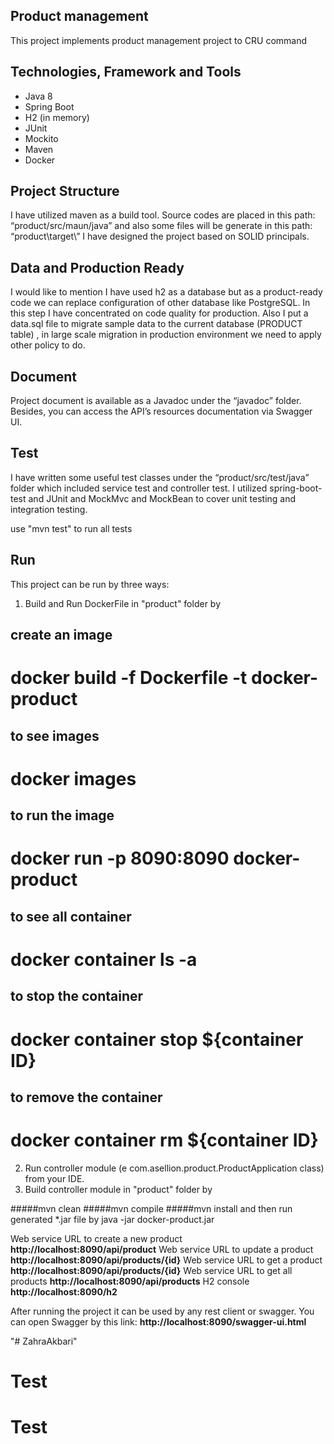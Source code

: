 ## Product management
This project implements product management project to CRU command 

## Technologies, Framework and Tools
-	Java 8
-	Spring Boot
-	H2 (in memory)
-	JUnit
-   Mockito
-	Maven
-   Docker

## Project Structure
I have utilized maven as a build tool. 
Source codes are placed in this path: “product/src/maun/java” and also some files will be generate in this path: “product\target\”
I have designed the project based on SOLID principals.


## Data and Production Ready 
I would like to mention I have used h2 as a database but as a product-ready code we can replace configuration of other database like 
PostgreSQL.
In this step I have concentrated on code quality for production. 
Also I put a data.sql file to migrate sample data to the current database (PRODUCT table) , in large scale migration in production environment 
we need to apply other policy to do.

## Document
Project document is available as a Javadoc under the “javadoc” folder. Besides, you can access the API’s resources documentation via Swagger UI. 

## Test
I have written some useful test classes under the “product/src/test/java” folder which included service test and controller test. I utilized spring-boot-test and JUnit and MockMvc and MockBean to cover unit testing and integration testing.

use "mvn test" to run all tests 

## Run
This project can be run by three ways:
1.  Build and Run DockerFile in "product" folder by
## create an image
# docker build -f Dockerfile -t docker-product
## to see images
# docker images
## to run the image
# docker run -p 8090:8090 docker-product
## to see all container
# docker container ls -a
## to stop the container
# docker container stop ${container ID} 
## to remove the container
# docker container rm ${container ID} 

2.	Run controller module (e com.asellion.product.ProductApplication class) from your IDE.
3.	Build controller module in "product" folder by 

#####mvn clean 
#####mvn compile
#####mvn install 
and then run generated *.jar file by 
java -jar docker-product.jar



Web service URL to create a new product **http://localhost:8090/api/product** 
Web service URL to update a product **http://localhost:8090/api/products/{id}**
Web service URL to get a product **http://localhost:8090/api/products/{id}**
Web service URL to get all products **http://localhost:8090/api/products**
H2 console **http://localhost:8090/h2**
 

After running the project it can be used by any rest client or swagger.
You can open Swagger by this link: **http://localhost:8090/swagger-ui.html**

"# ZahraAkbari" 
# Test
# Test
